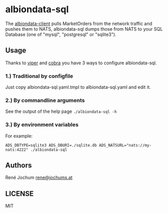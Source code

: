 albiondata-sql
==============

The [albiondata-client](https://github.com/broderickhyman/albiondata-client) pulls MarketOrders from the network traffic
and pushes them to NATS, albiondata-sql dumps those from NATS to your SQL Database (one of "mysql", "postgresql" or "sqlite3").


## Usage

Thanks to [viper](https://github.com/spf13/viper) and [cobra](https://github.com/spf13/cobra) you have 3 ways to configure albiondata-sql.

### 1.) Traditional by configfile 

Just copy albiondata-sql.yaml.tmpl to albiondata-sql.yaml and edit it.

### 2.) By commandline arguments

See the output of the help page ```./albiondata-sql -h```

### 3.) By environment variables

For example:

```
ADS_DBTYPE=sqlite3 ADS_DBURI=./sqlite.db ADS_NATSURL="nats://my-nats:4222" ./albiondata-sql 
```

## Authors

René Jochum <rene@jochums.at>


## LICENSE

MIT